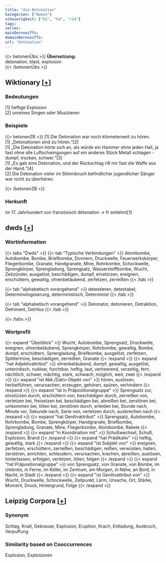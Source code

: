 ```yaml
---
title: "die Detonation"
kategorien: ["Nomen"]
schwierigkeit: ["k2", "h4", "r14"]
tags:
series:
mainDornseiffs:
domainDornseiffs:
url: "Detonation"
---
```


{{< betonenÜbs >}}
**Übersetzung:**  
detonation, blast, explosion  
{{< /betonenÜbs >}}

## Wiktionary [[+](https://de.wiktionary.org/wiki/Detonation)]

### Bedeutungen
[1] heftige Explosion  
[2] unreines Singen oder Musizieren  

### Beispiele
{{< betonenZB >}}
[1] Die Detonation war noch kilometerweit zu hören.  
[1] „Detonationen sind zu hören.“[2]  
[1] „Die Detonation hörte sich an, als würde ein Hammer ohne jeden Hall, ja fast ohne alle Luftschwingungen auf ein anderes Stück Metall schlagen - dumpf, trocken, schwer.“[3]  
[1] „Es gab eine Detonation, und der Rückschlag riß mir fast die Waffe aus der Hand.“[4]  
[2] Die Detonation vieler im Stimmbruch befindlicher jugendlicher Sänger war nicht zu überhören.  

{{< /betonenZB >}}
### Herkunft
im 17. Jahrhundert von französisch détonation → fr entlehnt[1]  



## dwds [[+](https://www.dwds.de/wb/Detonation)]

### Wortinformation
{{< tabs "Dwds" >}}
{{< tab "Typische Verbindungen" >}}
Atombombe, Autobombe, Bombe, Briefbombe, Donnern, Druckwelle, Feuerwerkskörper, Fliegerbombe, Granate, Handgranate, Mine, Rohrbombe, Schockwelle, Sprengkörper, Sprengladung, Sprengsatz, Wasserstoffbombe, Wucht, Zeitzünder, ausgelöst, beschädigen, dumpf, einstürzen, ereignen, erschüttern, gewaltig, ohrenbetäubend, zerfetzen, zerreißen
{{< /tab >}}

{{< tab "alphabetisch vorangehend" >}}
detestieren, detestabel, Determinologisierung, deterministisch, Determinist
{{< /tab >}}

{{< tab "alphabetisch vorangehend" >}}
Detonator, detonieren, Detraktion, Detriment, Detritus
{{< /tab >}}

{{< /tabs >}}

### Wortprofil
{{< expand "Überblick" >}} Wucht, Autobombe, Sprengsatz, Druckwelle, ereignen, ohrenbetäubend, Sprengkörper, Rohrbombe, gewaltig, Bombe, dumpf, erschüttern, Sprengladung, Briefbombe, ausgelöst, zerfetzen, Splittermine, beschädigen, zerreißen, Granate {{< /expand >}}
{{< expand "hat Adjektivattribut" >}} ohrenbetäubend, dumpf, gewaltig, ausgelöst, unterirdisch, nuklear, furchtbar, heftig, laut, verheerend, vorzeitig, fern, nächtlich, schwer, mächtig, stark, schwach, möglich, weit, zwei {{< /expand >}}
{{< expand "ist Akk./Dativ-Objekt von" >}} hören, auslösen, herbeiführen, verursachen, erzeugen, gehören, spüren, verhindern {{< /expand >}}
{{< expand "ist in Präpositionalgruppe" >}} Sprengsatz zur, einstürzen durch, erschüttern von, beschädigen durch, zerreißen von, verletzen bei, freisetzen bei, beschädigen bei, abreißen bei, zerstören bei, umkommen bei, töten bei, zerstören durch, erleiden bei, Stunde nach, Minute vor, Sekunde nach, Serie von, verletzen durch, ausbrechen nach {{< /expand >}}
{{< expand "hat Genitivattribut" >}} Sprengsatz, Autobombe, Rohrbombe, Bombe, Sprengkörper, Handgranate, Briefbombe, Sprengladung, Granate, Mine, Fliegerbombe, Atombombe, Rakete {{< /expand >}}
{{< expand "in Koordination mit" >}} Schußwechsel, Schuß, Explosion, Brand {{< /expand >}}
{{< expand "hat Prädikativ" >}} heftig, gewaltig, stark {{< /expand >}}
{{< expand "ist Subjekt von" >}} ereignen, zerfetzen, erschüttern, zerreißen, beschädigen, reißen, verwüsten, hallen, zerstören, anrichten, schleudern, verursachen, krachen, abreißen, auslösen, hinterlassen, erfolgen, verletzen, töten, folgen {{< /expand >}}
{{< expand "hat Präpositionalgruppe" >}} von Sprengsatz, von Granate, von Bombe, im Umkreis, in Ferne, im Keller, im Zentrum, am Morgen, in Nähe, an Bord, in Nacht, in Stadt {{< /expand >}}
{{< expand "ist Genitivattribut von" >}} Wucht, Druckwelle, Schockwelle, Zeitpunkt, Lärm, Ursache, Ort, Stärke, Moment, Druck, Hintergrund, Folge {{< /expand >}}

## Leipzig Corpora [[+](https://corpora.uni-leipzig.de/en/res?word=Detonation&corpusId=deu_newscrawl-public_2018)]


### Synonym
Schlag, Knall, Gebrause, Explosion, Eruption, Krach, Entladung, Ausbruch, Verpuffung


### Similarity based on Cooccurrences
Explosion, Explosionen

